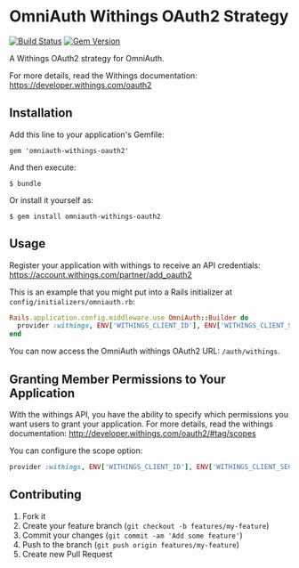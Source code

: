 # OmniAuth Withings OAuth2 Strategy

[![Build Status](https://travis-ci.org/bartimaeus/omniauth-withings-oauth2.svg?branch=master)](https://travis-ci.org/bartimaeus/omniauth-withings-oauth2)
[![Gem Version](https://badge.fury.io/rb/omniauth-withings-oauth2.svg)](https://badge.fury.io/rb/omniauth-withings-oauth2)

A Withings OAuth2 strategy for OmniAuth.

For more details, read the Withings documentation: https://developer.withings.com/oauth2

## Installation

Add this line to your application's Gemfile:

    gem 'omniauth-withings-oauth2'

And then execute:

    $ bundle

Or install it yourself as:

    $ gem install omniauth-withings-oauth2

## Usage

Register your application with withings to receive an API credentials: https://account.withings.com/partner/add_oauth2

This is an example that you might put into a Rails initializer at `config/initializers/omniauth.rb`:

```ruby
Rails.application.config.middleware.use OmniAuth::Builder do
  provider :withings, ENV['WITHINGS_CLIENT_ID'], ENV['WITHINGS_CLIENT_SECRET'], :scope => 'user.info,user.metrics'
end
```

You can now access the OmniAuth withings OAuth2 URL: `/auth/withings`.

## Granting Member Permissions to Your Application

With the withings API, you have the ability to specify which permissions you want users to grant your application.
For more details, read the withings documentation: http://developer.withings.com/oauth2/#tag/scopes

You can configure the scope option:

```ruby
provider :withings, ENV['WITHINGS_CLIENT_ID'], ENV['WITHINGS_CLIENT_SECRET'], :scope => 'user.info,user.metrics,user.activity'
```

## Contributing

1.  Fork it
2.  Create your feature branch (`git checkout -b features/my-feature`)
3.  Commit your changes (`git commit -am 'Add some feature'`)
4.  Push to the branch (`git push origin features/my-feature`)
5.  Create new Pull Request
